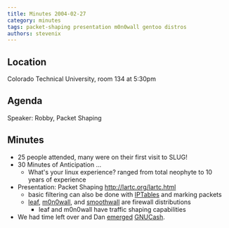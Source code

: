 ```yaml
---
title: Minutes 2004-02-27
category: minutes
tags: packet-shaping presentation m0n0wall gentoo distros
authors: stevenix
---
```


## Location

Colorado Technical University, room 134 at 5:30pm

## Agenda

Speaker: Robby, Packet Shaping

## Minutes

* 25 people attended, many were on their first visit to SLUG!
* 30 Minutes of Anticipation ...
  * What's your linux experience? ranged from total neophyte to 10 years of experience
* Presentation: Packet Shaping <http://lartc.org/lartc.html>
  * basic filtering can also be done with
    [IPTables](http://www.netfilter.org/projects/iptables/index.html)
    and marking packets
  * [leaf](http://leaf.sourceforge.net/),
    [m0n0wall](http://m0n0.ch/wall/), and
    [smoothwall](http://www.smoothwall.org/) are firewall
    distributions
    * leaf and m0n0wall have traffic shaping capabilities
* We had time left over and Dan
    [emerged](http://www.gentoo.org/doc/en/handbook/handbook-x86.xml?part=2&chap=1)
    [GNUCash](http://www.gnucash.org/).
